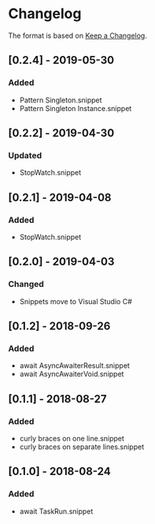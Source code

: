 # Changelog

The format is based on [Keep a Changelog](https://keepachangelog.com/en/1.0.0/).

## [0.2.4] - 2019-05-30
### Added
- Pattern Singleton.snippet
- Pattern Singleton Instance.snippet

## [0.2.2] - 2019-04-30
### Updated
- StopWatch.snippet

## [0.2.1] - 2019-04-08
### Added
- StopWatch.snippet

## [0.2.0] - 2019-04-03
### Changed
- Snippets move to Visual Studio C#

## [0.1.2] - 2018-09-26
### Added
- await AsyncAwaiterResult.snippet
- await AsyncAwaiterVoid.snippet

## [0.1.1] - 2018-08-27
### Added
- curly braces on one line.snippet
- curly braces on separate lines.snippet

## [0.1.0] - 2018-08-24
### Added
- await TaskRun.snippet
